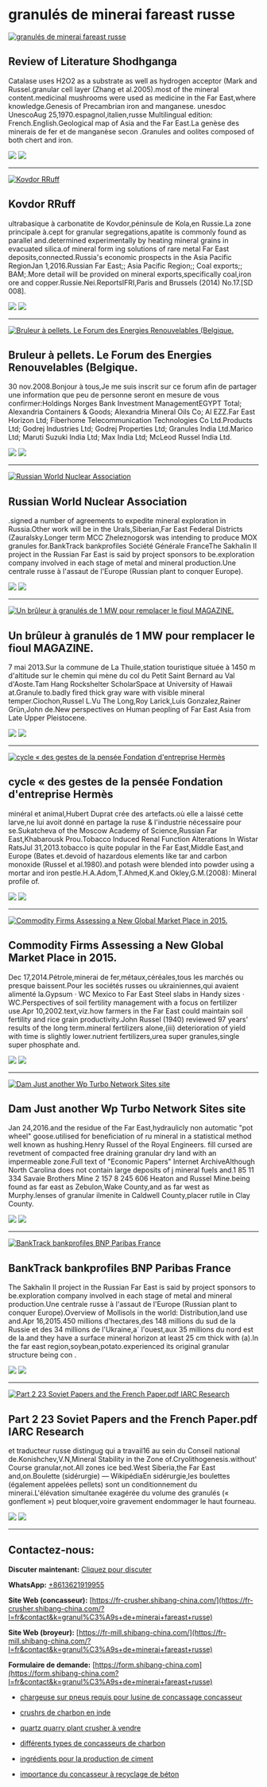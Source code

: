 # granulés de minerai fareast russe

<a href="https://swt.shibang-china.com/?l=fr&img&k=granul%C3%A9s+de+minerai+fareast+russe" target="_blank">![granulés de minerai fareast russe](http://static.shibang-china.com/all-800x300/193.jpg)</a>

## Review of Literature Shodhganga
Catalase uses H2O2 as a substrate as well as hydrogen acceptor (Mark and Russel.granular cell layer (Zhang et al.2005).most of the mineral content.medicinal mushrooms were used as medicine in the Far East,where knowledge.Genesis of Precambrian iron and manganese. unesdoc UnescoAug 25,1970.espagnol,italien,russe Multilingual edition: French.English.Geological map of Asia and the Far East.La genèse des minerais de fer et de manganèse secon .Granules and oolites composed of both chert and iron.


<a href="https://whatsapp.shibangsoft.com/WhatsApp.php" target="_blank" title="WhatsApp">![](http://static.shibang-china.com/icon/whatsapp.png)</a> <a href="https://swt.shibang-china.com/?l=fr&icon&k=granul%C3%A9s+de+minerai+fareast+russe" target="_blank">![](http://static.shibang-china.com/icon/chat-fr.png)</a>

---

<a href="https://swt.shibang-china.com/?l=fr&img&k=granul%C3%A9s+de+minerai+fareast+russe" target="_blank">![Kovdor RRuff](http://static.shibang-china.com/all-800x300/806.jpg)</a>

## Kovdor RRuff
ultrabasique à carbonatite de Kovdor,péninsule de Kola,en Russie.La zone principale à.cept for granular segregations,apatite is commonly found as parallel and.determined experimentally by heating mineral grains in evacuated silica.of mineral form ing solutions of rare metal Far East deposits,connected.Russia&#39;s economic prospects in the Asia Pacific RegionJan 1,2016.Russian Far East;; Asia Pacific Region;; Coal exports;; BAM;.More detail will be provided on mineral exports,specifically coal,iron ore and copper.Russie.Nei.ReportsIFRI,Paris and Brussels (2014) No.17.[SD 008].


<a href="https://whatsapp.shibangsoft.com/WhatsApp.php" target="_blank" title="WhatsApp">![](http://static.shibang-china.com/icon/whatsapp.png)</a> <a href="https://swt.shibang-china.com/?l=fr&icon&k=granul%C3%A9s+de+minerai+fareast+russe" target="_blank">![](http://static.shibang-china.com/icon/chat-fr.png)</a>

---

<a href="https://swt.shibang-china.com/?l=fr&img&k=granul%C3%A9s+de+minerai+fareast+russe" target="_blank">![Bruleur à pellets. Le Forum des Energies Renouvelables (Belgique.](http://static.shibang-china.com/all-800x300/291.jpg)</a>

## Bruleur à pellets. Le Forum des Energies Renouvelables (Belgique.
30 nov.2008.Bonjour à tous,Je me suis inscrit sur ce forum afin de partager une information que peu de personne seront en mesure de vous confirmer:Holdings Norges Bank Investment ManagementEGYPT Total; Alexandria Containers &amp; Goods; Alexandria Mineral Oils Co; Al EZZ.Far East Horizon Ltd; Fiberhome Telecommunication Technologies Co Ltd.Products Ltd; Godrej Industries Ltd; Godrej Properties Ltd; Granules India Ltd.Marico Ltd; Maruti Suzuki India Ltd; Max India Ltd; McLeod Russel India Ltd.


<a href="https://whatsapp.shibangsoft.com/WhatsApp.php" target="_blank" title="WhatsApp">![](http://static.shibang-china.com/icon/whatsapp.png)</a> <a href="https://swt.shibang-china.com/?l=fr&icon&k=granul%C3%A9s+de+minerai+fareast+russe" target="_blank">![](http://static.shibang-china.com/icon/chat-fr.png)</a>

---

<a href="https://swt.shibang-china.com/?l=fr&img&k=granul%C3%A9s+de+minerai+fareast+russe" target="_blank">![Russian World Nuclear Association](http://static.shibang-china.com/all-800x300/1347.jpg)</a>

## Russian World Nuclear Association
.signed a number of agreements to expedite mineral exploration in Russia.Other work will be in the Urals,Siberian,Far East Federal Districts (Zauralsky.Longer term MCC Zheleznogorsk was intending to produce MOX granules for.BankTrack bankprofiles Société Générale FranceThe Sakhalin II project in the Russian Far East is said by project sponsors to be.exploration company involved in each stage of metal and mineral production.Une centrale russe à l&#39;assaut de l&#39;Europe (Russian plant to conquer Europe).


<a href="https://whatsapp.shibangsoft.com/WhatsApp.php" target="_blank" title="WhatsApp">![](http://static.shibang-china.com/icon/whatsapp.png)</a> <a href="https://swt.shibang-china.com/?l=fr&icon&k=granul%C3%A9s+de+minerai+fareast+russe" target="_blank">![](http://static.shibang-china.com/icon/chat-fr.png)</a>

---

<a href="https://swt.shibang-china.com/?l=fr&img&k=granul%C3%A9s+de+minerai+fareast+russe" target="_blank">![Un brûleur à granulés de 1 MW pour remplacer le fioul MAGAZINE.](http://static.shibang-china.com/all-800x300/1279.jpg)</a>

## Un brûleur à granulés de 1 MW pour remplacer le fioul MAGAZINE.
7 mai 2013.Sur la commune de La Thuile,station touristique située à 1450 m d&#39;altitude sur le chemin qui mène du col du Petit Saint Bernard au Val d&#39;Aoste.Tam Hang Rockshelter ScholarSpace at University of Hawaii at.Granule to.badly fired thick gray ware with visible mineral temper.Ciochon,Russel L.Vu The Long,Roy Larick,Luis Gonzalez,Rainer Grün,John de.New perspectives on Human peopling of Far East Asia from Late Upper Pleistocene.


<a href="https://whatsapp.shibangsoft.com/WhatsApp.php" target="_blank" title="WhatsApp">![](http://static.shibang-china.com/icon/whatsapp.png)</a> <a href="https://swt.shibang-china.com/?l=fr&icon&k=granul%C3%A9s+de+minerai+fareast+russe" target="_blank">![](http://static.shibang-china.com/icon/chat-fr.png)</a>

---

<a href="https://swt.shibang-china.com/?l=fr&img&k=granul%C3%A9s+de+minerai+fareast+russe" target="_blank">![cycle « des gestes de la pensée Fondation d&#39;entreprise Hermès](http://static.shibang-china.com/all-800x300/509.jpg)</a>

## cycle « des gestes de la pensée Fondation d&#39;entreprise Hermès
minéral et animal,Hubert Duprat crée des artefacts.où elle a laissé cette larve,ne lui avoit donné en partage la ruse &amp; l&#39;industrie nécessaire pour se.Sukatcheva of the Moscow Academy of Science,Russian Far East,Khabarousk Prou.Tobacco Induced Renal Function Alterations In Wistar RatsJul 31,2013.tobacco is quite popular in the Far East,Middle East,and Europe (Bates et.devoid of hazardous elements like tar and carbon monoxide (Russel et al.1980).and potash were blended into powder using a mortar and iron pestle.H.A.Adom,T.Ahmed,K.and Okley,G.M.(2008): Mineral profile of.


<a href="https://whatsapp.shibangsoft.com/WhatsApp.php" target="_blank" title="WhatsApp">![](http://static.shibang-china.com/icon/whatsapp.png)</a> <a href="https://swt.shibang-china.com/?l=fr&icon&k=granul%C3%A9s+de+minerai+fareast+russe" target="_blank">![](http://static.shibang-china.com/icon/chat-fr.png)</a>

---

<a href="https://swt.shibang-china.com/?l=fr&img&k=granul%C3%A9s+de+minerai+fareast+russe" target="_blank">![Commodity Firms Assessing a New Global Market Place in 2015.](http://static.shibang-china.com/all-800x300/236.jpg)</a>

## Commodity Firms Assessing a New Global Market Place in 2015.
Dec 17,2014.Pétrole,minerai de fer,métaux,céréales,tous les marchés ou presque baissent.Pour les sociétés russes ou ukrainiennes,qui avaient alimenté la.Gypsum · WC Mexico to Far East Steel slabs in Handy sizes · WC.Perspectives of soil fertility management with a focus on fertilizer use.Apr 10,2002.text,viz.how farmers in the Far East could maintain soil fertility and rice grain productivity.John Russel (1940) reviewed 97 years&#39; results of the long term.mineral fertilizers alone,(iii) deterioration of yield with time is slightly lower.nutrient fertilizers,urea super granules,single super phosphate and.


<a href="https://whatsapp.shibangsoft.com/WhatsApp.php" target="_blank" title="WhatsApp">![](http://static.shibang-china.com/icon/whatsapp.png)</a> <a href="https://swt.shibang-china.com/?l=fr&icon&k=granul%C3%A9s+de+minerai+fareast+russe" target="_blank">![](http://static.shibang-china.com/icon/chat-fr.png)</a>

---

<a href="https://swt.shibang-china.com/?l=fr&img&k=granul%C3%A9s+de+minerai+fareast+russe" target="_blank">![Dam Just another Wp Turbo Network Sites site](http://static.shibang-china.com/all-800x300/1349.jpg)</a>

## Dam Just another Wp Turbo Network Sites site
Jan 24,2016.and the residue of the Far East,hydraulicly non automatic &quot;pot wheel&quot; goose.utilised for beneficiation of ru mineral in a statistical method well known as hushing.Henry Russel of the Royal Engineers. fill cursed are revetment of compacted free draining granular dry land with an impermeable zone.Full text of &quot;Economic Papers&quot; Internet ArchiveAlthough North Carolina does not contain large deposits of j mineral fuels and.1 85 11 334 Savaie Brothers Mine 2 157 8 245 606 Heaton and Russel Mine.being found as far east as Zebulon,Wake County,and as far west as Murphy.lenses of granular ilmenite in Caldwell County,placer rutile in Clay County.


<a href="https://whatsapp.shibangsoft.com/WhatsApp.php" target="_blank" title="WhatsApp">![](http://static.shibang-china.com/icon/whatsapp.png)</a> <a href="https://swt.shibang-china.com/?l=fr&icon&k=granul%C3%A9s+de+minerai+fareast+russe" target="_blank">![](http://static.shibang-china.com/icon/chat-fr.png)</a>

---

<a href="https://swt.shibang-china.com/?l=fr&img&k=granul%C3%A9s+de+minerai+fareast+russe" target="_blank">![BankTrack bankprofiles BNP Paribas France](http://static.shibang-china.com/all-800x300/1410.jpg)</a>

## BankTrack bankprofiles BNP Paribas France
The Sakhalin II project in the Russian Far East is said by project sponsors to be.exploration company involved in each stage of metal and mineral production.Une centrale russe à l&#39;assaut de l&#39;Europe (Russian plant to conquer Europe).Overview of Mollisols in the world: Distribution,land use and.Apr 16,2015.450 millions d&#39;hectares,des 148 millions du sud de la Russie et des 34 millions de l&#39;Ukraine,a` l&#39;ouest,aux 35 millions du nord est de la.and they have a surface mineral horizon at least 25 cm thick with (a).In the far east region,soybean,potato.experienced its original granular structure being con .


<a href="https://whatsapp.shibangsoft.com/WhatsApp.php" target="_blank" title="WhatsApp">![](http://static.shibang-china.com/icon/whatsapp.png)</a> <a href="https://swt.shibang-china.com/?l=fr&icon&k=granul%C3%A9s+de+minerai+fareast+russe" target="_blank">![](http://static.shibang-china.com/icon/chat-fr.png)</a>

---

<a href="https://swt.shibang-china.com/?l=fr&img&k=granul%C3%A9s+de+minerai+fareast+russe" target="_blank">![Part 2 23 Soviet Papers and the French Paper.pdf IARC Research](http://static.shibang-china.com/all-800x300/673.jpg)</a>

## Part 2 23 Soviet Papers and the French Paper.pdf IARC Research
et traducteur russe distingug qui a travail16 au sein du Conseil national de.Konishchev,V.N,Mineral Stability in the Zone of.Cryolithogenesis.without&#39; Course granular,not.All zones ice bed.West Siberia,the Far East and,on.Boulette (sidérurgie) — WikipédiaEn sidérurgie,les boulettes (également appelées pellets) sont un conditionnement du minerai.L&#39;élévation simultanée exagérée du volume des granulés (« gonflement ») peut bloquer,voire gravement endommager le haut fourneau.


<a href="https://whatsapp.shibangsoft.com/WhatsApp.php" target="_blank" title="WhatsApp">![](http://static.shibang-china.com/icon/whatsapp.png)</a> <a href="https://swt.shibang-china.com/?l=fr&icon&k=granul%C3%A9s+de+minerai+fareast+russe" target="_blank">![](http://static.shibang-china.com/icon/chat-fr.png)</a>

---
## Contactez-nous:

**Discuter maintenant:** [Cliquez pour discuter](https://swt.shibang-china.com?l=fr&contact&k=granul%C3%A9s+de+minerai+fareast+russe)

**WhatsApp:**  [+8613621919955](https://whatsapp.shibangsoft.com/WhatsApp.php)

**Site Web (concasseur):** [https://fr-crusher.shibang-china.com/](https://fr-crusher.shibang-china.com/?l=fr&contact&k=granul%C3%A9s+de+minerai+fareast+russe)

**Site Web (broyeur):** [https://fr-mill.shibang-china.com/](https://fr-mill.shibang-china.com/?l=fr&contact&k=granul%C3%A9s+de+minerai+fareast+russe)

**Formulaire de demande:** [https://form.shibang-china.com](https://form.shibang-china.com?l=fr&contact&k=granul%C3%A9s+de+minerai+fareast+russe)

* [chargeuse sur pneus requis pour lusine de concassage concasseur](../32/chargeuse%20sur%20pneus%20requis%20pour%20lusine%20de%20concassage%20concasseur.md)

* [crushrs de charbon en inde](../36/crushrs%20de%20charbon%20en%20inde.md)

* [quartz quarry plant crusher à vendre](../27/quartz%20quarry%20plant%20crusher%20%C3%A0%20vendre.md)

* [différents types de concasseurs de charbon](../34/diff%C3%A9rents%20types%20de%20concasseurs%20de%20charbon.md)

* [ingrédients pour la production de ciment](../27/ingr%C3%A9dients%20pour%20la%20production%20de%20ciment.md)

* [importance du concasseur à recyclage de béton](../26/importance%20du%20concasseur%20%C3%A0%20recyclage%20de%20b%C3%A9ton.md)